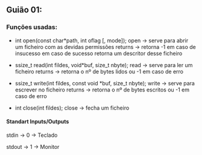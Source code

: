 ## Guião 01:

### Funções usadas:

* int     open(const char*path, int oflag [, mode]);
open -> serve para abrir um ficheiro com as devidas permissões
returns -> retorna -1 em caso de insucesso em caso de sucesso retorna um descritor desse ficheiro


* ssize_t read(int fildes, void*buf, size_t nbyte);
read -> serve para ler um ficheiro
returns -> retorna o nº de bytes lidos ou -1 em caso de erro

* ssize_t write(int fildes, const void *buf, size_t nbyte);
write -> serve para escrever no ficheiro
returns -> retorna o nº de bytes escritos ou -1 em caso de erro

* int  close(int fildes);
close -> fecha um ficheiro



#### Standart Inputs/Outputs

stdin -> 0 -> Teclado


stdout -> 1 -> Monitor

